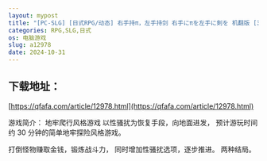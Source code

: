 ```yaml
---
layout: mypost
title: "[PC-SLG] [日式RPG/动态] 右手持π，左手持剑 右手にπを左手に剣を 机翻版 [3.31G/百度]"
categories: RPG,SLG,日式
os: 电脑游戏
slug: a12978
date: 2024-10-31
---
```


## 下载地址：

[https://qfafa.com/article/12978.html](https://qfafa.com/article/12978.html)

游戏简介：
地牢爬行风格游戏
以性骚扰为恢复手段，向地面进发，
预计游玩时间约 30 分钟的简单地牢探险风格游戏。

打倒怪物赚取金钱，锻炼战斗力，
同时增加性骚扰选项，逐步推进。
两种结局。